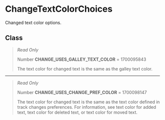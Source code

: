 # ChangeTextColorChoices
Changed text color options.

## Class
> *Read Only* 
> 
> Number **CHANGE_USES_GALLEY_TEXT_COLOR** = 1700095843
> 
> The text color for changed text is the same as the galley text color.
*** 
> *Read Only* 
> 
> Number **CHANGE_USES_CHANGE_PREF_COLOR** = 1700098147
> 
> The text color for changed text is the same as the text color defined in track changes preferences. For information, see text color for added text, text color for deleted text, or text color for moved text.

